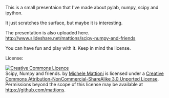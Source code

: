 
This is a small presentaion that I've made about pylab, numpy, scipy and ipython.

It just scratches the surface, but maybe it is interesting.

The presentation is also uploaded here.
http://www.slideshare.net/mattions/scipy-numpy-and-friends

You can have fun and play with it. Keep in mind the license.

License:

<a rel="license" href="http://creativecommons.org/licenses/by-nc-sa/3.0/"><img alt="Creative Commons Licence" style="border-width:0" src="http://i.creativecommons.org/l/by-nc-sa/3.0/88x31.png" /></a>
<br />
<span xmlns:dct="http://purl.org/dc/terms/" property="dct:title">Scipy, Numpy and friends.</span> by <a xmlns:cc="http://creativecommons.org/ns#" href="http://www.slideshare.net/mattions/scipy-numpy-and-friends" property="cc:attributionName" rel="cc:attributionURL">Michele Mattioni</a> is licensed under a <a rel="license" href="http://creativecommons.org/licenses/by-nc-sa/3.0/">Creative Commons Attribution-NonCommercial-ShareAlike 3.0 Unported License</a>.<br />Permissions beyond the scope of this license may be available at <a xmlns:cc="http://creativecommons.org/ns#" href="https://github.com/mattions" rel="cc:morePermissions">https://github.com/mattions</a>.
